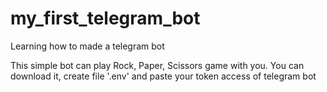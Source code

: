 # my_first_telegram_bot
Learning how to made a telegram bot

This simple bot can play Rock, Paper, Scissors game with you.
You can download it, create file '.env' and paste your token access of telegram bot
